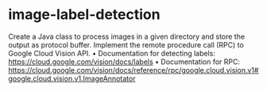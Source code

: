 # image-label-detection
Create a Java class to process images in a given directory and store the output as protocol buffer.
Implement the remote procedure call (RPC) to Google Cloud Vision API. 
• Documentation for detecting labels: https://cloud.google.com/vision/docs/labels
• Documentation for RPC: https://cloud.google.com/vision/docs/reference/rpc/google.cloud.vision.v1#google.cloud.vision.v1.ImageAnnotator
